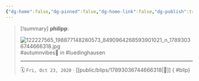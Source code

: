 ```yaml
---
{"dg-home":false,"dg-pinned":false,"dg-home-link":false,"dg-publish":true,"type":"blip","disabled rules":["yaml-title","yaml-title-alias","file-name-heading"],"title":"philipp on instagram @ 2020-10-23","created-date":"2020-10-23T08:28:00","updated-date":"2025-05-02T17:43:08","dg-path":"blips/17893036744666318.md","permalink":"/blips/17893036744666318/","dgPassFrontmatter":true}
---
```


> [!summary] **philipp**:
>
> ![122227565_198877148280573_8490964268593901021_n_17893036744666318.jpg](/img/user/attachments/122227565_198877148280573_8490964268593901021_n_17893036744666318.jpg)
> #autumnvibes🍁 in #luedinghausen
> - - -
>
> 🗓️ `Fri, Oct 23, 2020` · [[public/blips/17893036744666318\|🔗]]
{ #blip}

